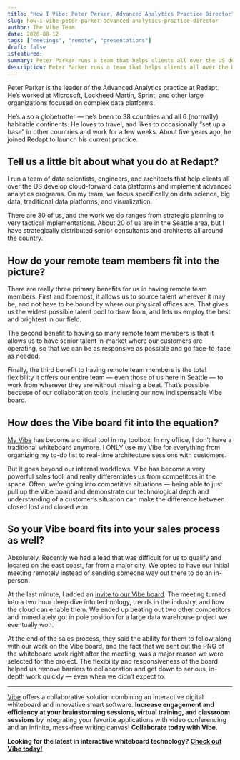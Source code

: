 ```yaml
---
title: "How I Vibe: Peter Parker, Advanced Analytics Practice Director"
slug: how-i-vibe-peter-parker-advanced-analytics-practice-director
author: The Vibe Team
date: 2020-08-12
tags: ["meetings", "remote", "presentations"]
draft: false
isfeatured: 
summary: Peter Parker runs a team that helps clients all over the US develop cloud-forward data platforms. Learn how the Vibe smart whiteboard fits into his practice.
description: Peter Parker runs a team that helps clients all over the US develop cloud-forward data platforms. Learn how the Vibe smart whiteboard fits into his practice.
---
```






Peter Parker is the leader of the Advanced Analytics practice at Redapt. He’s worked at Microsoft, Lockheed Martin, Sprint, and other large organizations focused on complex data platforms. 

He’s also a globetrotter — he’s been to 38 countries and all 6 (normally) habitable continents. He loves to travel, and likes to occasionally “set up a base” in other countries and work for a few weeks. About five years ago, he joined Redapt to launch his current practice. 


## Tell us a little bit about what you do at Redapt?

I run a team of data scientists, engineers, and architects that help clients all over the US develop cloud-forward data platforms and implement advanced analytics programs. On my team, we focus specifically on data science, big data, traditional data platforms, and visualization. 

There are 30 of us, and the work we do ranges from strategic planning to very tactical implementations. About 20 of us are in the Seattle area, but I have strategically distributed senior consultants and architects all around the country.  


## How do your remote team members fit into the picture?

There are really three primary benefits for us in having remote team members. First and foremost, it allows us to source talent wherever it may be, and not have to be bound by where our physical offices are. That gives us the widest possible talent pool to draw from, and lets us employ the best and brightest in our field. 

The second benefit to having so many remote team members is that it allows us to have senior talent in-market where our customers are operating, so that we can be as responsive as possible and go face-to-face as needed. 

Finally, the third benefit to having remote team members is the total flexibility it offers our entire team — even those of us here in Seattle — to work from wherever they are without missing a beat. That’s possible because of our collaboration tools, including our now indispensable Vibe board. 


## How does the Vibe board fit into the equation? 

[My Vibe](https://medium.com/vibe-team/we-are-vibe-afa3fdfd965b) has become a critical tool in my toolbox. In my office, I don’t have a traditional whiteboard anymore. I ONLY use my Vibe for everything from organizing my to-do list to real-time architecture sessions with customers.

But it goes beyond our internal workflows. Vibe has become a very powerful sales tool, and really differentiates us from competitors in the space. Often, we’re going into competitive situations — being able to just pull up the Vibe board and demonstrate our technological depth and understanding of a customer’s situation can make the difference between closed lost and closed won. 


## So your Vibe board fits into your sales process as well? 

Absolutely. Recently we had a lead that was difficult for us to qualify and located on the east coast, far from a major city. We opted to have our initial meeting remotely instead of sending someone way out there to do an in-person. 

At the last minute, I added an [invite to our Vibe board](https://vibe.us/product/). The meeting turned into a two hour deep dive into technology, trends in the industry, and how the cloud can enable them. We ended up beating out two other competitors and immediately got in pole position for a large data warehouse project we eventually won. 

At the end of the sales process, they said the ability for them to follow along with our work on the Vibe board, and the fact that we sent out the PNG of the whiteboard work right after the meeting, was a major reason we were selected for the project. The flexibility and responsiveness of the board helped us remove barriers to collaboration and get down to serious, in-depth work quickly — even when we didn’t expect to.  



----------

[Vibe](https://vibe.us/) offers a collaborative solution combining an interactive digital whiteboard and innovative smart software. **Increase engagement and efficiency at your brainstorming sessions, virtual training, and classroom sessions** by integrating your favorite applications with video conferencing and an infinite, mess-free writing canvas! **Collaborate today with Vibe.**

**Looking for the latest in interactive whiteboard technology?** [**Check out Vibe today!**](https://vibe.us/order/)

